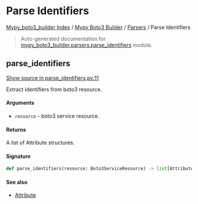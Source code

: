 # Parse Identifiers

[Mypy_boto3_builder Index](../../README.md#mypy_boto3_builder-index) / [Mypy Boto3 Builder](../index.md#mypy-boto3-builder) / [Parsers](./index.md#parsers) / Parse Identifiers

> Auto-generated documentation for [mypy_boto3_builder.parsers.parse_identifiers](https://github.com/youtype/mypy_boto3_builder/blob/main/mypy_boto3_builder/parsers/parse_identifiers.py) module.

## parse_identifiers

[Show source in parse_identifiers.py:11](https://github.com/youtype/mypy_boto3_builder/blob/main/mypy_boto3_builder/parsers/parse_identifiers.py#L11)

Extract identifiers from boto3 resource.

#### Arguments

- `resource` - boto3 service resource.

#### Returns

A list of Attribute structures.

#### Signature

```python
def parse_identifiers(resource: Boto3ServiceResource) -> list[Attribute]: ...
```

#### See also

- [Attribute](../structures/attribute.md#attribute)
